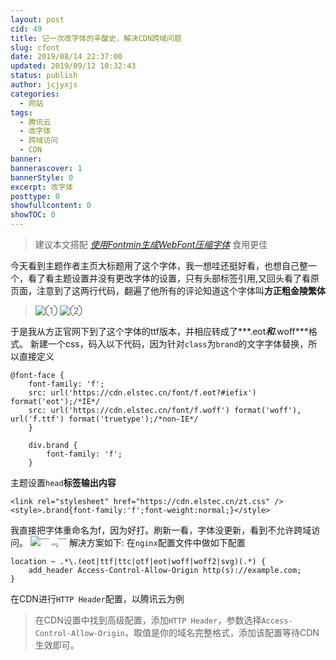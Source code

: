 ```yaml
---
layout: post
cid: 49
title: 记一次改字体的辛酸史，解决CDN跨域问题
slug: cfont
date: 2019/08/14 22:37:00
updated: 2019/09/12 10:32:43
status: publish
author: jcjyxjs
categories: 
  - 网站
tags: 
  - 腾讯云
  - 改字体
  - 跨域访问
  - CDN
banner: 
bannerascover: 1
bannerStyle: 0
excerpt: 改字体
posttype: 0
showfullcontent: 0
showTOC: 0
---
```



> 建议本文搭配 *[使用Fontmin生成WebFont压缩字体][1]* 食用更佳

今天看到主题作者主页大标题用了这个字体，我一想哇还挺好看，也想自己整一个，看了看主题设置并没有更改字体的设置，只有头部标签引用,又回头看了看原页面，注意到了这两行代码，翻遍了他所有的评论知道这个字体叫**方正粗金陵繁体**

> ![①][2]
> ![②][3]

于是我从方正官网下到了这个字体的ttf版本，并相应转成了***.eot***和***.woff***格式。
新建一个css，码入以下代码，因为针对`class`为`brand`的文字字体替换，所以直接定义

    @font-face {
        font-family: 'f';
        src: url('https://cdn.elstec.cn/font/f.eot?#iefix') format('eot');/*IE*/
        src: url('https://cdn.elstec.cn/font/f.woff') format('woff'), url('f.ttf') format('truetype');/*non-IE*/
        }
        
        div.brand {
            font-family: 'f';
        }
        
主题设置`head`**标签输出内容**

    <link rel="stylesheet" href="https://cdn.elstec.cn/zt.css" />
    <style>.brand{font-family:'f';font-weight:normal;}</style>

我直接把字体重命名为f，因为好打。刷新一看，字体没更新，看到不允许跨域访问。
![ ￣﹃￣ ][4]
解决方案如下:
在`nginx`配置文件中做如下配置  

    location ~ .*\.(eot|ttf|ttc|otf|eot|woff|woff2|svg)(.*) {
        add_header Access-Control-Allow-Origin http(s)://example.com; 
    }

在CDN进行`HTTP Header`配置，以腾讯云为例

> 在CDN设置中找到高级配置，添加`HTTP Header`，参数选择`Access-Control-Allow-Origin`，取值是你的域名完整格式，添加该配置等待CDN生效即可。


  [1]: https://elstec.cn/archives/fwbf/
  [2]: https://cdn.elstec.cn/font.png?imageMogr2/format/webp/interlace/1/quality/100
  [3]: https://cdn.elstec.cn/branda.png?imageMogr2/format/webp/interlace/1/quality/100
  [4]: https://cdn.elstec.cn/er1.png?imageMogr2/format/webp/interlace/1/quality/100